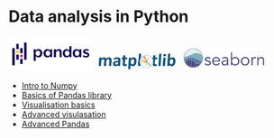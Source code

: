 # Data analysis in Python

<img src='pandas.svg' width='150'>
<img src='matplotlib.svg' width='150'>
<img src='seaborn.svg' width='150'> 

* [Intro to Numpy](https://colab.research.google.com/drive/1H4lLbnWXekWR_-z6MWZNcNG1Gc8cMv6B)
* [Basics of Pandas library](https://colab.research.google.com/drive/1h3SiJtU9pvmRvTkKDIWCYb7fQHE0mqOR?usp=sharing)
* [Visualisation basics](https://colab.research.google.com/drive/1llFp7HkHJeK-BzJLkvkBSgreB6Ptc6H4#scrollTo=KmAEwHsJFyD1)
* [Advanced visulasation](https://colab.research.google.com/drive/130sW9sRFe2DCD8a1StLEjtCsp8HrmNAy)
* [Advanced Pandas](https://colab.research.google.com/drive/140MFCTwu3Jh-VVAnLSSE_L3RWa57W2SA)

